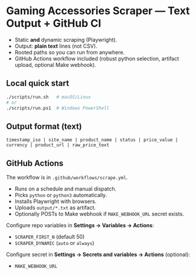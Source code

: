 # Gaming Accessories Scraper — Text Output + GitHub CI

- Static **and** dynamic scraping (Playwright).
- Output: **plain text** lines (not CSV).
- Rooted paths so you can run from anywhere.
- GitHub Actions workflow included (robust python selection, artifact upload, optional Make webhook).

## Local quick start
```bash
./scripts/run.sh   # macOS/Linux
# or
./scripts/run.ps1  # Windows PowerShell
```

## Output format (text)
```
timestamp_iso | site_name | product_name | status | price_value | currency | product_url | raw_price_text
```

## GitHub Actions
The workflow is in `.github/workflows/scrape.yml`.

- Runs on a schedule and manual dispatch.
- Picks `python` or `python3` automatically.
- Installs Playwright with browsers.
- Uploads `output/*.txt` as artifact.
- Optionally POSTs to Make webhook if `MAKE_WEBHOOK_URL` secret exists.

Configure repo variables in **Settings → Variables → Actions**:
- `SCRAPER_FIRST_N` (default 50)
- `SCRAPER_DYNAMIC` (`auto` or `always`)

Configure secret in **Settings → Secrets and variables → Actions** (optional):
- `MAKE_WEBHOOK_URL`
